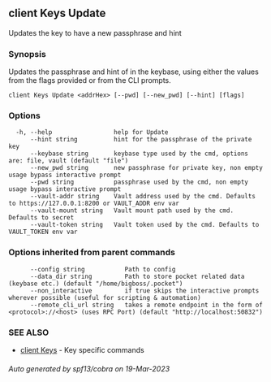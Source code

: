 ## client Keys Update

Updates the key to have a new passphrase and hint

### Synopsis

Updates the passphrase and hint of <addrHex> in the keybase, using either the values from the flags provided or from the CLI prompts.

```
client Keys Update <addrHex> [--pwd] [--new_pwd] [--hint] [flags]
```

### Options

```
  -h, --help                 help for Update
      --hint string          hint for the passphrase of the private key
      --keybase string       keybase type used by the cmd, options are: file, vault (default "file")
      --new_pwd string       new passphrase for private key, non empty usage bypass interactive prompt
      --pwd string           passphrase used by the cmd, non empty usage bypass interactive prompt
      --vault-addr string    Vault address used by the cmd. Defaults to https://127.0.0.1:8200 or VAULT_ADDR env var
      --vault-mount string   Vault mount path used by the cmd. Defaults to secret
      --vault-token string   Vault token used by the cmd. Defaults to VAULT_TOKEN env var
```

### Options inherited from parent commands

```
      --config string           Path to config
      --data_dir string         Path to store pocket related data (keybase etc.) (default "/home/bigboss/.pocket")
      --non_interactive         if true skips the interactive prompts wherever possible (useful for scripting & automation)
      --remote_cli_url string   takes a remote endpoint in the form of <protocol>://<host> (uses RPC Port) (default "http://localhost:50832")
```

### SEE ALSO

* [client Keys](client_Keys.md)	 - Key specific commands

###### Auto generated by spf13/cobra on 19-Mar-2023
